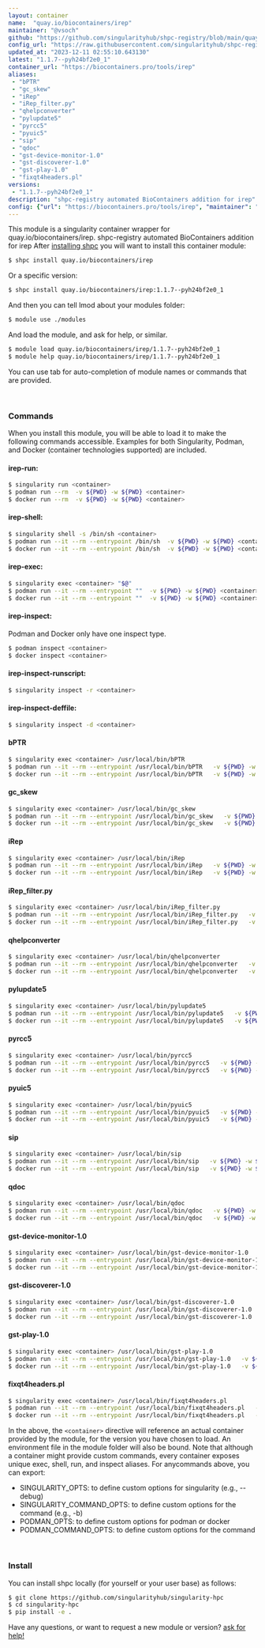 ```yaml
---
layout: container
name:  "quay.io/biocontainers/irep"
maintainer: "@vsoch"
github: "https://github.com/singularityhub/shpc-registry/blob/main/quay.io/biocontainers/irep/container.yaml"
config_url: "https://raw.githubusercontent.com/singularityhub/shpc-registry/main/quay.io/biocontainers/irep/container.yaml"
updated_at: "2023-12-11 02:55:10.643130"
latest: "1.1.7--pyh24bf2e0_1"
container_url: "https://biocontainers.pro/tools/irep"
aliases:
 - "bPTR"
 - "gc_skew"
 - "iRep"
 - "iRep_filter.py"
 - "qhelpconverter"
 - "pylupdate5"
 - "pyrcc5"
 - "pyuic5"
 - "sip"
 - "qdoc"
 - "gst-device-monitor-1.0"
 - "gst-discoverer-1.0"
 - "gst-play-1.0"
 - "fixqt4headers.pl"
versions:
 - "1.1.7--pyh24bf2e0_1"
description: "shpc-registry automated BioContainers addition for irep"
config: {"url": "https://biocontainers.pro/tools/irep", "maintainer": "@vsoch", "description": "shpc-registry automated BioContainers addition for irep", "latest": {"1.1.7--pyh24bf2e0_1": "sha256:b77c59abfb6b36891d609147246b17639b750ceddbadc54913f868e4dd524f59"}, "tags": {"1.1.7--pyh24bf2e0_1": "sha256:b77c59abfb6b36891d609147246b17639b750ceddbadc54913f868e4dd524f59"}, "docker": "quay.io/biocontainers/irep", "aliases": {"bPTR": "/usr/local/bin/bPTR", "gc_skew": "/usr/local/bin/gc_skew", "iRep": "/usr/local/bin/iRep", "iRep_filter.py": "/usr/local/bin/iRep_filter.py", "qhelpconverter": "/usr/local/bin/qhelpconverter", "pylupdate5": "/usr/local/bin/pylupdate5", "pyrcc5": "/usr/local/bin/pyrcc5", "pyuic5": "/usr/local/bin/pyuic5", "sip": "/usr/local/bin/sip", "qdoc": "/usr/local/bin/qdoc", "gst-device-monitor-1.0": "/usr/local/bin/gst-device-monitor-1.0", "gst-discoverer-1.0": "/usr/local/bin/gst-discoverer-1.0", "gst-play-1.0": "/usr/local/bin/gst-play-1.0", "fixqt4headers.pl": "/usr/local/bin/fixqt4headers.pl"}}
---
```


This module is a singularity container wrapper for quay.io/biocontainers/irep.
shpc-registry automated BioContainers addition for irep
After [installing shpc](#install) you will want to install this container module:


```bash
$ shpc install quay.io/biocontainers/irep
```

Or a specific version:

```bash
$ shpc install quay.io/biocontainers/irep:1.1.7--pyh24bf2e0_1
```

And then you can tell lmod about your modules folder:

```bash
$ module use ./modules
```

And load the module, and ask for help, or similar.

```bash
$ module load quay.io/biocontainers/irep/1.1.7--pyh24bf2e0_1
$ module help quay.io/biocontainers/irep/1.1.7--pyh24bf2e0_1
```

You can use tab for auto-completion of module names or commands that are provided.

<br>

### Commands

When you install this module, you will be able to load it to make the following commands accessible.
Examples for both Singularity, Podman, and Docker (container technologies supported) are included.

#### irep-run:

```bash
$ singularity run <container>
$ podman run --rm  -v ${PWD} -w ${PWD} <container>
$ docker run --rm  -v ${PWD} -w ${PWD} <container>
```

#### irep-shell:

```bash
$ singularity shell -s /bin/sh <container>
$ podman run --it --rm --entrypoint /bin/sh  -v ${PWD} -w ${PWD} <container>
$ docker run --it --rm --entrypoint /bin/sh  -v ${PWD} -w ${PWD} <container>
```

#### irep-exec:

```bash
$ singularity exec <container> "$@"
$ podman run --it --rm --entrypoint ""  -v ${PWD} -w ${PWD} <container> "$@"
$ docker run --it --rm --entrypoint ""  -v ${PWD} -w ${PWD} <container> "$@"
```

#### irep-inspect:

Podman and Docker only have one inspect type.

```bash
$ podman inspect <container>
$ docker inspect <container>
```

#### irep-inspect-runscript:

```bash
$ singularity inspect -r <container>
```

#### irep-inspect-deffile:

```bash
$ singularity inspect -d <container>
```


#### bPTR

```bash
$ singularity exec <container> /usr/local/bin/bPTR
$ podman run --it --rm --entrypoint /usr/local/bin/bPTR   -v ${PWD} -w ${PWD} <container> -c " $@"
$ docker run --it --rm --entrypoint /usr/local/bin/bPTR   -v ${PWD} -w ${PWD} <container> -c " $@"
```


#### gc_skew

```bash
$ singularity exec <container> /usr/local/bin/gc_skew
$ podman run --it --rm --entrypoint /usr/local/bin/gc_skew   -v ${PWD} -w ${PWD} <container> -c " $@"
$ docker run --it --rm --entrypoint /usr/local/bin/gc_skew   -v ${PWD} -w ${PWD} <container> -c " $@"
```


#### iRep

```bash
$ singularity exec <container> /usr/local/bin/iRep
$ podman run --it --rm --entrypoint /usr/local/bin/iRep   -v ${PWD} -w ${PWD} <container> -c " $@"
$ docker run --it --rm --entrypoint /usr/local/bin/iRep   -v ${PWD} -w ${PWD} <container> -c " $@"
```


#### iRep_filter.py

```bash
$ singularity exec <container> /usr/local/bin/iRep_filter.py
$ podman run --it --rm --entrypoint /usr/local/bin/iRep_filter.py   -v ${PWD} -w ${PWD} <container> -c " $@"
$ docker run --it --rm --entrypoint /usr/local/bin/iRep_filter.py   -v ${PWD} -w ${PWD} <container> -c " $@"
```


#### qhelpconverter

```bash
$ singularity exec <container> /usr/local/bin/qhelpconverter
$ podman run --it --rm --entrypoint /usr/local/bin/qhelpconverter   -v ${PWD} -w ${PWD} <container> -c " $@"
$ docker run --it --rm --entrypoint /usr/local/bin/qhelpconverter   -v ${PWD} -w ${PWD} <container> -c " $@"
```


#### pylupdate5

```bash
$ singularity exec <container> /usr/local/bin/pylupdate5
$ podman run --it --rm --entrypoint /usr/local/bin/pylupdate5   -v ${PWD} -w ${PWD} <container> -c " $@"
$ docker run --it --rm --entrypoint /usr/local/bin/pylupdate5   -v ${PWD} -w ${PWD} <container> -c " $@"
```


#### pyrcc5

```bash
$ singularity exec <container> /usr/local/bin/pyrcc5
$ podman run --it --rm --entrypoint /usr/local/bin/pyrcc5   -v ${PWD} -w ${PWD} <container> -c " $@"
$ docker run --it --rm --entrypoint /usr/local/bin/pyrcc5   -v ${PWD} -w ${PWD} <container> -c " $@"
```


#### pyuic5

```bash
$ singularity exec <container> /usr/local/bin/pyuic5
$ podman run --it --rm --entrypoint /usr/local/bin/pyuic5   -v ${PWD} -w ${PWD} <container> -c " $@"
$ docker run --it --rm --entrypoint /usr/local/bin/pyuic5   -v ${PWD} -w ${PWD} <container> -c " $@"
```


#### sip

```bash
$ singularity exec <container> /usr/local/bin/sip
$ podman run --it --rm --entrypoint /usr/local/bin/sip   -v ${PWD} -w ${PWD} <container> -c " $@"
$ docker run --it --rm --entrypoint /usr/local/bin/sip   -v ${PWD} -w ${PWD} <container> -c " $@"
```


#### qdoc

```bash
$ singularity exec <container> /usr/local/bin/qdoc
$ podman run --it --rm --entrypoint /usr/local/bin/qdoc   -v ${PWD} -w ${PWD} <container> -c " $@"
$ docker run --it --rm --entrypoint /usr/local/bin/qdoc   -v ${PWD} -w ${PWD} <container> -c " $@"
```


#### gst-device-monitor-1.0

```bash
$ singularity exec <container> /usr/local/bin/gst-device-monitor-1.0
$ podman run --it --rm --entrypoint /usr/local/bin/gst-device-monitor-1.0   -v ${PWD} -w ${PWD} <container> -c " $@"
$ docker run --it --rm --entrypoint /usr/local/bin/gst-device-monitor-1.0   -v ${PWD} -w ${PWD} <container> -c " $@"
```


#### gst-discoverer-1.0

```bash
$ singularity exec <container> /usr/local/bin/gst-discoverer-1.0
$ podman run --it --rm --entrypoint /usr/local/bin/gst-discoverer-1.0   -v ${PWD} -w ${PWD} <container> -c " $@"
$ docker run --it --rm --entrypoint /usr/local/bin/gst-discoverer-1.0   -v ${PWD} -w ${PWD} <container> -c " $@"
```


#### gst-play-1.0

```bash
$ singularity exec <container> /usr/local/bin/gst-play-1.0
$ podman run --it --rm --entrypoint /usr/local/bin/gst-play-1.0   -v ${PWD} -w ${PWD} <container> -c " $@"
$ docker run --it --rm --entrypoint /usr/local/bin/gst-play-1.0   -v ${PWD} -w ${PWD} <container> -c " $@"
```


#### fixqt4headers.pl

```bash
$ singularity exec <container> /usr/local/bin/fixqt4headers.pl
$ podman run --it --rm --entrypoint /usr/local/bin/fixqt4headers.pl   -v ${PWD} -w ${PWD} <container> -c " $@"
$ docker run --it --rm --entrypoint /usr/local/bin/fixqt4headers.pl   -v ${PWD} -w ${PWD} <container> -c " $@"
```



In the above, the `<container>` directive will reference an actual container provided
by the module, for the version you have chosen to load. An environment file in the
module folder will also be bound. Note that although a container
might provide custom commands, every container exposes unique exec, shell, run, and
inspect aliases. For anycommands above, you can export:

 - SINGULARITY_OPTS: to define custom options for singularity (e.g., --debug)
 - SINGULARITY_COMMAND_OPTS: to define custom options for the command (e.g., -b)
 - PODMAN_OPTS: to define custom options for podman or docker
 - PODMAN_COMMAND_OPTS: to define custom options for the command

<br>

### Install

You can install shpc locally (for yourself or your user base) as follows:

```bash
$ git clone https://github.com/singularityhub/singularity-hpc
$ cd singularity-hpc
$ pip install -e .
```

Have any questions, or want to request a new module or version? [ask for help!](https://github.com/singularityhub/singularity-hpc/issues)